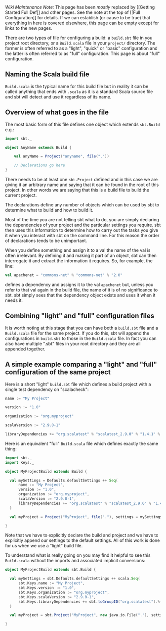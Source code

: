 *Wiki Maintenance Note:* This page has been *mostly* replaced by
[[Getting Started Full Def]] and other pages. See the note at the top of
[[Full Configuration]] for details. If we can establish (or cause to be
true) that everything in here is covered elsewhere, this page can be
empty except for links to the new pages.

There are two types of file for configuring a build: a `build.sbt` file
in you project root directory, or a `Build.scala` file in your
`project/` directory. The former is often referred to as a "light",
"quick" or "basic" configuration and the latter is often referred to as
"full" configuration. This page is about "full" configuration.

Naming the Scala build file
---------------------------

`Build.scala` is the typical name for this build file but in reality it
can be called anything that ends with `.scala` as it is a standard Scala
source file and sbt will detect and use it regardless of its name.

Overview of what goes in the file
---------------------------------

The most basic form of this file defines one object which extends
`sbt.Build` e.g.:

```scala
import sbt._

object AnyName extends Build {

    val anyName = Project("anyname", file("."))

    // Declarations go here
}
```

There needs to be at least one `sbt.Project` defined and in this case we
are giving it an arbitrary name and saying that it can be found in the
root of this project. In other words we are saying that this is a build
file to build the current project.

The declarations define any number of objects which can be used by sbt
to determine what to build and how to build it.

Most of the time you are not telling sbt what to do, you are simply
declaring the dependencies of your project and the particular settings
you require. sbt then uses this information to determine how to carry
out the tasks you give it when you interact with sbt on the command
line. For this reason the order of declarations tends to be unimportant.

When you define something and assign it to a val the name of the val is
often irrelevant. By defining it and making it part of an object, sbt
can then interrogate it and extract the information it requires. So, for
example, the line:

```scala
val apachenet = "commons-net" % "commons-net" % "2.0"
```

defines a dependency and assigns it to the val `apachenet` but, unless
you refer to that val again in the build file, the name of it is of no
significance to sbt. sbt simply sees that the dependency object exists
and uses it when it needs it.

Combining "light" and "full" configuration files
------------------------------------------------

It is worth noting at this stage that you can have both a `build.sbt`
file and a `Build.scala` file for the same project. If you do this, sbt
will append the configurations in `build.sbt` to those in the
`Build.scala` file. In fact you can also have multiple ".sbt" files in
your root directory and they are all appended together.

A simple example comparing a "light" and "full" configuration of the same project
---------------------------------------------------------------------------------

Here is a short "light" `build.sbt` file which defines a build project
with a single test dependency on "scalacheck":

```scala
name := "My Project"

version := "1.0"

organization := "org.myproject"

scalaVersion := "2.9.0-1"

libraryDependencies += "org.scalatest" % "scalatest_2.9.0" % "1.4.1" % "test"
```

Here is an equivalent "full" `Build.scala` file which defines exactly
the same thing:

```scala
import sbt._
import Keys._

object MyProjectBuild extends Build {

  val mySettings = Defaults.defaultSettings ++ Seq(
      name := "My Project",
      version := "1.0",
      organization := "org.myproject",
      scalaVersion := "2.9.0-1",
      libraryDependencies += "org.scalatest" % "scalatest_2.9.0" % "1.4.1" % "test"
  )

  val myProject = Project("MyProject", file("."), settings = mySettings)

}
```

Note that we have to explicitly declare the build and project and we
have to explicitly append our settings to the default settings. All of
this work is done for us when we use a "light" build file.

To understand what is really going on you may find it helpful to see
this `Build.scala` without the imports and associated implicit
conversions:

```scala
object MyProjectBuild extends sbt.Build {

  val mySettings = sbt.Defaults.defaultSettings ++ scala.Seq(
      sbt.Keys.name := "My Project",
      sbt.Keys.version := "1.0",
      sbt.Keys.organization := "org.myproject",
      sbt.Keys.scalaVersion := "2.9.0-1",
      sbt.Keys.libraryDependencies += sbt.toGroupID("org.scalatest").%("scalatest_2.9.0").%("1.4.1").%("test")
  )

  val myProject = sbt.Project("MyProject", new java.io.File("."), settings = mySettings)

} 
```
